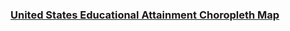 ### [United States Educational Attainment Choropleth Map](https://bsong070.github.io/choroplethmap/)
